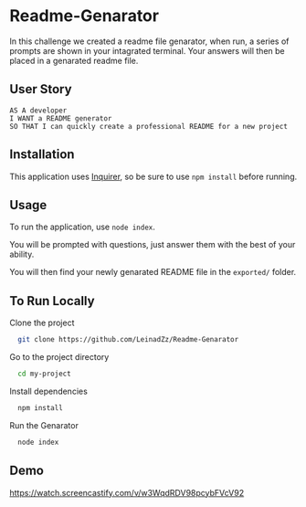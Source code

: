 # Readme-Genarator

In this challenge we created a readme file genarator, when run, a series of prompts are
shown in your intagrated terminal. Your answers will then be placed in a genarated readme
file.

## User Story

    AS A developer  
    I WANT a README generator  
    SO THAT I can quickly create a professional README for a new project  

## Installation

This application uses [Inquirer](https://www.npmjs.com/package/inquirer), so be sure to 
use `npm install` before running.

## Usage

To run the application, use `node index`.

You will be prompted with questions, just answer them with the best of your ability.

You will then find your newly genarated README file in the `exported/` folder.



## To Run Locally

Clone the project

```bash
  git clone https://github.com/LeinadZz/Readme-Genarator
```

Go to the project directory

```bash
  cd my-project
```

Install dependencies

```bash
  npm install
```

Run the Genarator

```bash
  node index
```


## Demo

https://watch.screencastify.com/v/w3WqdRDV98pcybFVcV92
